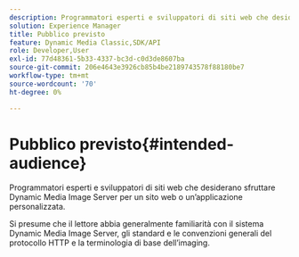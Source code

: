 ```yaml
---
description: Programmatori esperti e sviluppatori di siti web che desiderano sfruttare Dynamic Media Image Server per un sito web o un’applicazione personalizzata.
solution: Experience Manager
title: Pubblico previsto
feature: Dynamic Media Classic,SDK/API
role: Developer,User
exl-id: 77d48361-5b33-4337-bc3d-c0d3de8607ba
source-git-commit: 206e4643e3926cb85b4be2189743578f88180be7
workflow-type: tm+mt
source-wordcount: '70'
ht-degree: 0%

---
```


# Pubblico previsto{#intended-audience}

Programmatori esperti e sviluppatori di siti web che desiderano sfruttare Dynamic Media Image Server per un sito web o un’applicazione personalizzata.

Si presume che il lettore abbia generalmente familiarità con il sistema Dynamic Media Image Server, gli standard e le convenzioni generali del protocollo HTTP e la terminologia di base dell’imaging.
